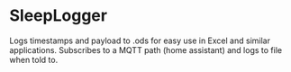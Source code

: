 # SleepLogger

Logs timestamps and payload to .ods for easy use in Excel and similar applications. Subscribes to a MQTT path (home assistant) and logs to file when told to.
